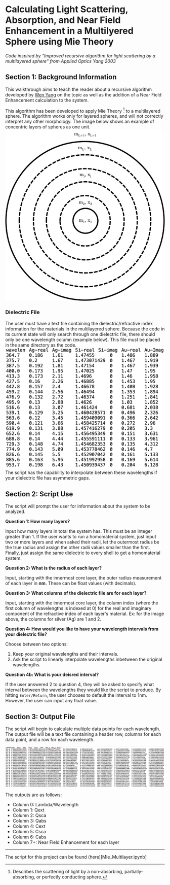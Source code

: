 # Calculating Light Scattering, Absorption, and Near Field Enhancement in a Multilyered Sphere using Mie Theory

*Code inspired by "Improved recursive algorithm for light scattering by a multilayered sphere" from Applied Optics Yang 2003*

## Section 1: Background Information
This walkthrough aims to teach the reader about a recursive algorithm developed by [Wen Yang](https://opg.optica.org/ao/abstract.cfm?uri=ao-42-9-1710) on the topic as well as the addition of a Near Field Enhancement calculation to the system.

This algorithm has been developed to apply Mie Theory [^j] to a multilayered sphere. The algorithm works only for layered spheres, and will not correctly interpret any other morphology. The image below shows an example of concentric layers of spheres as one unit. 
![Multilayer Diagram](/pictures/multilayerimg.png)
### Dielectric File
The user must have a text file containing the dielectric/refractive index information for the materials in the multilayered sphere. Because the code in its current state will only search through one dielectric file, there should only be one wavelength column (example below). This file must be placed in the same directory as the code.
![Dielectric Example](/pictures/diel_img.png)
The script has the capability to interpolate between these wavelengths if your dielectric file has asymmetric gaps. 

## Section 2: Script Use
The script will prompt the user for information about the system to be analyzed.

**Question 1: How many layers?**

Input how many layers in total the system has. This must be an integer greater than 1. If the user wants to run a homomaterial system, just input two or more layers and when asked their radii, let the outermost radius be the true radius and assign the other radii values smaller than the first. Finally, just assign the same dielectric to every shell to get a homomaterial system.

**Question 2: What is the radius of each layer?**

Input, starting with the innermost core layer, the outer radius measurement of each layer in **nm**. These can be float values (with decimals).

**Question 3: What columns of the dielectric file are for each layer?**

Input, starting with the innermost core layer, the column index (where the first column of wavelengths is indexed at 0) for the real and imaginary component of the refractive index of each layer's material. Ex: for the image above, the columns for silver (Ag) are 1 and 2.

**Question 4: How would you like to have your wavelength intervals from your dielectric file?**

Choose between two options:

1. Keep your original wavelengths and their intervals.
2. Ask the script to linearly interpolate wavelengths inbetween the original wavelengths.

**Question 4b: What is your deisred interval?**

If the user answered 2 to question 4, they will be asked to specify what interval between the wavelengths they would like the script to produce. By hitting `Enter/Return`, the user chooses to default the interval to 1nm. However, the user can input any float value.

## Section 3: Output File

The script will begin to calculate multiple data points for each wavelength. The output file will be a text file containing a header row, columns for each data point, and a row for each wavelength.

![Output File](/pictures/output_img.png)

The outputs are as follows:

- Column 0: Lambda/Wavelength
- Column 1: Qext
- Column 2: Qsca
- Column 3: Qabs
- Column 4: Cext
- Column 5: Csca
- Column 6: Cabs
- Column 7+: Near Field Enhancement for each layer

---
The script for this project can be found (here)[Mie_Multilayer.ipynb]

[^j]: Describes the scattering of light by a non-absorbing, partially-absorbing, or perfectly conducting sphere.